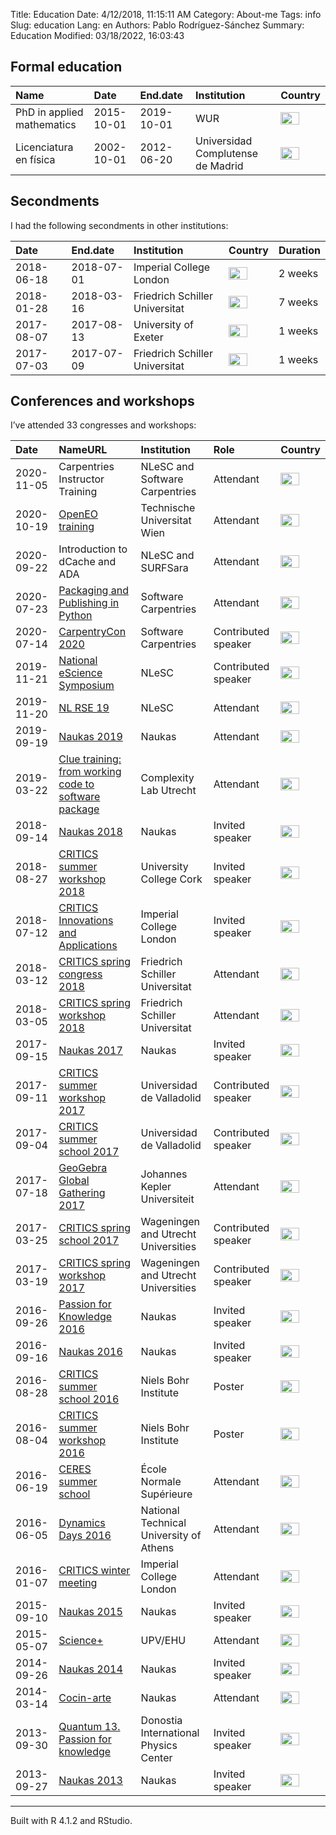 Title: Education
Date: 4/12/2018, 11:15:11 AM
Category: About-me
Tags: info
Slug: education
Lang: en
Authors: Pablo Rodríguez-Sánchez
Summary: Education
Modified: 03/18/2022, 16:03:43

## Formal education

<table>
<thead>
<tr class="header">
<th style="text-align: left;">Name</th>
<th style="text-align: left;">Date</th>
<th style="text-align: left;">End.date</th>
<th style="text-align: left;">Institution</th>
<th style="text-align: left;">Country</th>
</tr>
</thead>
<tbody>
<tr class="odd">
<td style="text-align: left;">PhD in applied mathematics</td>
<td style="text-align: left;">2015-10-01</td>
<td style="text-align: left;">2019-10-01</td>
<td style="text-align: left;">WUR</td>
<td
style="text-align: left;"><img src="http://flagpedia.net/data/flags/mini/nl.png" alt="Drawing" title="Netherlands" style="width: 30px; height: 20px"/></td>
</tr>
<tr class="even">
<td style="text-align: left;">Licenciatura en física</td>
<td style="text-align: left;">2002-10-01</td>
<td style="text-align: left;">2012-06-20</td>
<td style="text-align: left;">Universidad Complutense de Madrid</td>
<td
style="text-align: left;"><img src="http://flagpedia.net/data/flags/mini/es.png" alt="Drawing" title="Spain" style="width: 30px; height: 20px"/></td>
</tr>
</tbody>
</table>

## Secondments

I had the following secondments in other institutions:

<table>
<thead>
<tr class="header">
<th style="text-align: left;">Date</th>
<th style="text-align: left;">End.date</th>
<th style="text-align: left;">Institution</th>
<th style="text-align: left;">Country</th>
<th style="text-align: left;">Duration</th>
</tr>
</thead>
<tbody>
<tr class="odd">
<td style="text-align: left;">2018-06-18</td>
<td style="text-align: left;">2018-07-01</td>
<td style="text-align: left;">Imperial College London</td>
<td
style="text-align: left;"><img src="http://flagpedia.net/data/flags/mini/gb.png" alt="Drawing" title="United Kingdom" style="width: 30px; height: 20px"/></td>
<td style="text-align: left;">2 weeks</td>
</tr>
<tr class="even">
<td style="text-align: left;">2018-01-28</td>
<td style="text-align: left;">2018-03-16</td>
<td style="text-align: left;">Friedrich Schiller Universitat</td>
<td
style="text-align: left;"><img src="http://flagpedia.net/data/flags/mini/de.png" alt="Drawing" title="Germany" style="width: 30px; height: 20px"/></td>
<td style="text-align: left;">7 weeks</td>
</tr>
<tr class="odd">
<td style="text-align: left;">2017-08-07</td>
<td style="text-align: left;">2017-08-13</td>
<td style="text-align: left;">University of Exeter</td>
<td
style="text-align: left;"><img src="http://flagpedia.net/data/flags/mini/gb.png" alt="Drawing" title="United Kingdom" style="width: 30px; height: 20px"/></td>
<td style="text-align: left;">1 weeks</td>
</tr>
<tr class="even">
<td style="text-align: left;">2017-07-03</td>
<td style="text-align: left;">2017-07-09</td>
<td style="text-align: left;">Friedrich Schiller Universitat</td>
<td
style="text-align: left;"><img src="http://flagpedia.net/data/flags/mini/de.png" alt="Drawing" title="Germany" style="width: 30px; height: 20px"/></td>
<td style="text-align: left;">1 weeks</td>
</tr>
</tbody>
</table>

## Conferences and workshops

I’ve attended 33 congresses and workshops:

<table>
<thead>
<tr class="header">
<th style="text-align: left;">Date</th>
<th style="text-align: left;">NameURL</th>
<th style="text-align: left;">Institution</th>
<th style="text-align: left;">Role</th>
<th style="text-align: left;">Country</th>
</tr>
</thead>
<tbody>
<tr class="odd">
<td style="text-align: left;">2020-11-05</td>
<td style="text-align: left;">Carpentries Instructor Training</td>
<td style="text-align: left;">NLeSC and Software Carpentries</td>
<td style="text-align: left;">Attendant</td>
<td
style="text-align: left;"><img src="http://flagpedia.net/data/flags/mini/nl.png" alt="Drawing" title="NEtherlands" style="width: 30px; height: 20px"/></td>
</tr>
<tr class="even">
<td style="text-align: left;">2020-10-19</td>
<td style="text-align: left;"><a
href="https://openeo.org/news/2020-09-02-openeo-user-workshop.html">OpenEO
training</a></td>
<td style="text-align: left;">Technische Universitat Wien</td>
<td style="text-align: left;">Attendant</td>
<td
style="text-align: left;"><img src="http://flagpedia.net/data/flags/mini/at.png" alt="Drawing" title="AUstria" style="width: 30px; height: 20px"/></td>
</tr>
<tr class="odd">
<td style="text-align: left;">2020-09-22</td>
<td style="text-align: left;">Introduction to dCache and ADA</td>
<td style="text-align: left;">NLeSC and SURFSara</td>
<td style="text-align: left;">Attendant</td>
<td
style="text-align: left;"><img src="http://flagpedia.net/data/flags/mini/nl.png" alt="Drawing" title="NEtherlands" style="width: 30px; height: 20px"/></td>
</tr>
<tr class="even">
<td style="text-align: left;">2020-07-23</td>
<td style="text-align: left;"><a
href="https://2020.carpentrycon.org/schedule/#session-20">Packaging and
Publishing in Python</a></td>
<td style="text-align: left;">Software Carpentries</td>
<td style="text-align: left;">Attendant</td>
<td
style="text-align: left;"><img src="http://flagpedia.net/data/flags/mini/nl.png" alt="Drawing" title="NEtherlands" style="width: 30px; height: 20px"/></td>
</tr>
<tr class="odd">
<td style="text-align: left;">2020-07-14</td>
<td style="text-align: left;"><a
href="https://2020.carpentrycon.org/">CarpentryCon 2020</a></td>
<td style="text-align: left;">Software Carpentries</td>
<td style="text-align: left;">Contributed speaker</td>
<td
style="text-align: left;"><img src="http://flagpedia.net/data/flags/mini/nl.png" alt="Drawing" title="NEtherlands" style="width: 30px; height: 20px"/></td>
</tr>
<tr class="even">
<td style="text-align: left;">2019-11-21</td>
<td style="text-align: left;"><a
href="https://www.esciencesymposium2019.nl/">National eScience
Symposium</a></td>
<td style="text-align: left;">NLeSC</td>
<td style="text-align: left;">Contributed speaker</td>
<td
style="text-align: left;"><img src="http://flagpedia.net/data/flags/mini/nl.png" alt="Drawing" title="Netherlands" style="width: 30px; height: 20px"/></td>
</tr>
<tr class="odd">
<td style="text-align: left;">2019-11-20</td>
<td style="text-align: left;"><a
href="https://nl-rse.org/2019/07/09/NL-RSE-2019.html">NL RSE 19</a></td>
<td style="text-align: left;">NLeSC</td>
<td style="text-align: left;">Attendant</td>
<td
style="text-align: left;"><img src="http://flagpedia.net/data/flags/mini/nl.png" alt="Drawing" title="Netherlands" style="width: 30px; height: 20px"/></td>
</tr>
<tr class="even">
<td style="text-align: left;">2019-09-19</td>
<td style="text-align: left;"><a
href="https://naukas.com/2019/09/06/programa-definitivo-de-naukas-bilbao-2019/">Naukas
2019</a></td>
<td style="text-align: left;">Naukas</td>
<td style="text-align: left;">Attendant</td>
<td
style="text-align: left;"><img src="http://flagpedia.net/data/flags/mini/es.png" alt="Drawing" title="Spain" style="width: 30px; height: 20px"/></td>
</tr>
<tr class="odd">
<td style="text-align: left;">2019-03-22</td>
<td style="text-align: left;"><a
href="https://www.uu.nl/en/events/clue-training-22-from-working-code-to-software-package">Clue
training: from working code to software package</a></td>
<td style="text-align: left;">Complexity Lab Utrecht</td>
<td style="text-align: left;">Attendant</td>
<td
style="text-align: left;"><img src="http://flagpedia.net/data/flags/mini/nl.png" alt="Drawing" title="Netherlands" style="width: 30px; height: 20px"/></td>
</tr>
<tr class="even">
<td style="text-align: left;">2018-09-14</td>
<td style="text-align: left;"><a
href="https://naukas.com/2018/09/05/programa-definitivo-de-charlas-para-naukas-bilbao-2018/">Naukas
2018</a></td>
<td style="text-align: left;">Naukas</td>
<td style="text-align: left;">Invited speaker</td>
<td
style="text-align: left;"><img src="http://flagpedia.net/data/flags/mini/es.png" alt="Drawing" title="Spain" style="width: 30px; height: 20px"/></td>
</tr>
<tr class="odd">
<td style="text-align: left;">2018-08-27</td>
<td style="text-align: left;"><a
href="http://www.criticsitn.eu/wp/?page_id=1813">CRITICS summer workshop
2018</a></td>
<td style="text-align: left;">University College Cork</td>
<td style="text-align: left;">Invited speaker</td>
<td
style="text-align: left;"><img src="http://flagpedia.net/data/flags/mini/ie.png" alt="Drawing" title="Ireland" style="width: 30px; height: 20px"/></td>
</tr>
<tr class="even">
<td style="text-align: left;">2018-07-12</td>
<td style="text-align: left;"><a
href="http://www3.imperial.ac.uk/newsandeventspggrp/imperialcollege/naturalsciences/mathematics/eventssummary/event_20-6-2018-15-47-29">CRITICS
Innovations and Applications</a></td>
<td style="text-align: left;">Imperial College London</td>
<td style="text-align: left;">Invited speaker</td>
<td
style="text-align: left;"><img src="http://flagpedia.net/data/flags/mini/gb.png" alt="Drawing" title="United Kingdom" style="width: 30px; height: 20px"/></td>
</tr>
<tr class="odd">
<td style="text-align: left;">2018-03-12</td>
<td style="text-align: left;"><a
href="http://www.criticsitn.eu/wp/?page_id=1222">CRITICS spring congress
2018</a></td>
<td style="text-align: left;">Friedrich Schiller Universitat</td>
<td style="text-align: left;">Attendant</td>
<td
style="text-align: left;"><img src="http://flagpedia.net/data/flags/mini/de.png" alt="Drawing" title="Germany" style="width: 30px; height: 20px"/></td>
</tr>
<tr class="even">
<td style="text-align: left;">2018-03-05</td>
<td style="text-align: left;"><a
href="http://www.criticsitn.eu/wp/?page_id=1222">CRITICS spring workshop
2018</a></td>
<td style="text-align: left;">Friedrich Schiller Universitat</td>
<td style="text-align: left;">Attendant</td>
<td
style="text-align: left;"><img src="http://flagpedia.net/data/flags/mini/de.png" alt="Drawing" title="Germany" style="width: 30px; height: 20px"/></td>
</tr>
<tr class="odd">
<td style="text-align: left;">2017-09-15</td>
<td style="text-align: left;"><a
href="http://naukas.com/2017/06/07/programa-provisional-de-charlas-naukas-bilbao-2017/">Naukas
2017</a></td>
<td style="text-align: left;">Naukas</td>
<td style="text-align: left;">Invited speaker</td>
<td
style="text-align: left;"><img src="http://flagpedia.net/data/flags/mini/es.png" alt="Drawing" title="Spain" style="width: 30px; height: 20px"/></td>
</tr>
<tr class="even">
<td style="text-align: left;">2017-09-11</td>
<td style="text-align: left;"><a
href="http://www.criticsitn.eu/wp/?page_id=691">CRITICS summer workshop
2017</a></td>
<td style="text-align: left;">Universidad de Valladolid</td>
<td style="text-align: left;">Contributed speaker</td>
<td
style="text-align: left;"><img src="http://flagpedia.net/data/flags/mini/es.png" alt="Drawing" title="Spain" style="width: 30px; height: 20px"/></td>
</tr>
<tr class="odd">
<td style="text-align: left;">2017-09-04</td>
<td style="text-align: left;"><a
href="http://www.criticsitn.eu/wp/?page_id=691">CRITICS summer school
2017</a></td>
<td style="text-align: left;">Universidad de Valladolid</td>
<td style="text-align: left;">Contributed speaker</td>
<td
style="text-align: left;"><img src="http://flagpedia.net/data/flags/mini/es.png" alt="Drawing" title="Spain" style="width: 30px; height: 20px"/></td>
</tr>
<tr class="even">
<td style="text-align: left;">2017-07-18</td>
<td style="text-align: left;"><a
href="https://gathering.geogebra.org">GeoGebra Global Gathering
2017</a></td>
<td style="text-align: left;">Johannes Kepler Universiteit</td>
<td style="text-align: left;">Attendant</td>
<td
style="text-align: left;"><img src="http://flagpedia.net/data/flags/mini/at.png" alt="Drawing" title="Austria" style="width: 30px; height: 20px"/></td>
</tr>
<tr class="odd">
<td style="text-align: left;">2017-03-25</td>
<td style="text-align: left;"><a
href="http://www.criticsitn.eu/wp/?page_id=281">CRITICS spring school
2017</a></td>
<td style="text-align: left;">Wageningen and Utrecht Universities</td>
<td style="text-align: left;">Contributed speaker</td>
<td
style="text-align: left;"><img src="http://flagpedia.net/data/flags/mini/nl.png" alt="Drawing" title="Netherlands" style="width: 30px; height: 20px"/></td>
</tr>
<tr class="even">
<td style="text-align: left;">2017-03-19</td>
<td style="text-align: left;"><a
href="http://www.criticsitn.eu/wp/?page_id=281">CRITICS spring workshop
2017</a></td>
<td style="text-align: left;">Wageningen and Utrecht Universities</td>
<td style="text-align: left;">Contributed speaker</td>
<td
style="text-align: left;"><img src="http://flagpedia.net/data/flags/mini/nl.png" alt="Drawing" title="Netherlands" style="width: 30px; height: 20px"/></td>
</tr>
<tr class="odd">
<td style="text-align: left;">2016-09-26</td>
<td style="text-align: left;"><a
href="http://p4k.dipc.org/es/inicio">Passion for Knowledge 2016</a></td>
<td style="text-align: left;">Naukas</td>
<td style="text-align: left;">Invited speaker</td>
<td
style="text-align: left;"><img src="http://flagpedia.net/data/flags/mini/es.png" alt="Drawing" title="Spain" style="width: 30px; height: 20px"/></td>
</tr>
<tr class="even">
<td style="text-align: left;">2016-09-16</td>
<td style="text-align: left;"><a
href="http://naukas.com/2016/09/06/programa-definitivo-de-charlas-naukas-bilbao-2016/">Naukas
2016</a></td>
<td style="text-align: left;">Naukas</td>
<td style="text-align: left;">Invited speaker</td>
<td
style="text-align: left;"><img src="http://flagpedia.net/data/flags/mini/es.png" alt="Drawing" title="Spain" style="width: 30px; height: 20px"/></td>
</tr>
<tr class="odd">
<td style="text-align: left;">2016-08-28</td>
<td style="text-align: left;"><a
href="http://www.criticsitn.eu/wp/?page_id=210">CRITICS summer school
2016</a></td>
<td style="text-align: left;">Niels Bohr Institute</td>
<td style="text-align: left;">Poster</td>
<td
style="text-align: left;"><img src="http://flagpedia.net/data/flags/mini/dk.png" alt="Drawing" title="Denmark" style="width: 30px; height: 20px"/></td>
</tr>
<tr class="even">
<td style="text-align: left;">2016-08-04</td>
<td style="text-align: left;"><a
href="http://www.criticsitn.eu/wp/?page_id=210">CRITICS summer workshop
2016</a></td>
<td style="text-align: left;">Niels Bohr Institute</td>
<td style="text-align: left;">Poster</td>
<td
style="text-align: left;"><img src="http://flagpedia.net/data/flags/mini/dk.png" alt="Drawing" title="Denmark" style="width: 30px; height: 20px"/></td>
</tr>
<tr class="odd">
<td style="text-align: left;">2016-06-19</td>
<td style="text-align: left;"><a
href="http://environnement.ens.fr/evenements-scientifiques/ecoles-d-ete/summer-school-resilience-2016/?lang=fr">CERES
summer school</a></td>
<td style="text-align: left;">École Normale Supérieure</td>
<td style="text-align: left;">Attendant</td>
<td
style="text-align: left;"><img src="http://flagpedia.net/data/flags/mini/fr.png" alt="Drawing" title="France" style="width: 30px; height: 20px"/></td>
</tr>
<tr class="even">
<td style="text-align: left;">2016-06-05</td>
<td style="text-align: left;"><a
href="http://dynamicsdays2016.ntua.gr">Dynamics Days 2016</a></td>
<td style="text-align: left;">National Technical University of
Athens</td>
<td style="text-align: left;">Attendant</td>
<td
style="text-align: left;"><img src="http://flagpedia.net/data/flags/mini/gr.png" alt="Drawing" title="Greece" style="width: 30px; height: 20px"/></td>
</tr>
<tr class="odd">
<td style="text-align: left;">2016-01-07</td>
<td style="text-align: left;"><a
href="http://www.criticsitn.eu/wp/?page_id=220">CRITICS winter
meeting</a></td>
<td style="text-align: left;">Imperial College London</td>
<td style="text-align: left;">Attendant</td>
<td
style="text-align: left;"><img src="http://flagpedia.net/data/flags/mini/gb.png" alt="Drawing" title="United Kingdom" style="width: 30px; height: 20px"/></td>
</tr>
<tr class="even">
<td style="text-align: left;">2015-09-10</td>
<td style="text-align: left;"><a
href="http://naukas.com/2015/08/29/programa-definitivo-de-charlas-naukas-bilbao-2015/">Naukas
2015</a></td>
<td style="text-align: left;">Naukas</td>
<td style="text-align: left;">Invited speaker</td>
<td
style="text-align: left;"><img src="http://flagpedia.net/data/flags/mini/es.png" alt="Drawing" title="Spain" style="width: 30px; height: 20px"/></td>
</tr>
<tr class="odd">
<td style="text-align: left;">2015-05-07</td>
<td style="text-align: left;"><a
href="https://scienceplus.es/science-2015/">Science+</a></td>
<td style="text-align: left;">UPV/EHU</td>
<td style="text-align: left;">Attendant</td>
<td
style="text-align: left;"><img src="http://flagpedia.net/data/flags/mini/es.png" alt="Drawing" title="Spain" style="width: 30px; height: 20px"/></td>
</tr>
<tr class="even">
<td style="text-align: left;">2014-09-26</td>
<td style="text-align: left;"><a
href="http://naukas.com/2014/09/12/programa-definitivo-naukas-bilbao-2014/">Naukas
2014</a></td>
<td style="text-align: left;">Naukas</td>
<td style="text-align: left;">Invited speaker</td>
<td
style="text-align: left;"><img src="http://flagpedia.net/data/flags/mini/es.png" alt="Drawing" title="Spain" style="width: 30px; height: 20px"/></td>
</tr>
<tr class="odd">
<td style="text-align: left;">2014-03-14</td>
<td style="text-align: left;"><a
href="http://www.cocin-arte.es">Cocin-arte</a></td>
<td style="text-align: left;">Naukas</td>
<td style="text-align: left;">Attendant</td>
<td
style="text-align: left;"><img src="http://flagpedia.net/data/flags/mini/es.png" alt="Drawing" title="Spain" style="width: 30px; height: 20px"/></td>
</tr>
<tr class="even">
<td style="text-align: left;">2013-09-30</td>
<td style="text-align: left;"><a
href="http://www.quantum13.eu/es/home.html">Quantum 13. Passion for
knowledge</a></td>
<td style="text-align: left;">Donostia International Physics Center</td>
<td style="text-align: left;">Invited speaker</td>
<td
style="text-align: left;"><img src="http://flagpedia.net/data/flags/mini/es.png" alt="Drawing" title="Spain" style="width: 30px; height: 20px"/></td>
</tr>
<tr class="odd">
<td style="text-align: left;">2013-09-27</td>
<td style="text-align: left;"><a
href="http://naukas.com/2013/09/25/programa-definitivo-y-consejos-para-naukas13/">Naukas
2013</a></td>
<td style="text-align: left;">Naukas</td>
<td style="text-align: left;">Invited speaker</td>
<td
style="text-align: left;"><img src="http://flagpedia.net/data/flags/mini/es.png" alt="Drawing" title="Spain" style="width: 30px; height: 20px"/></td>
</tr>
</tbody>
</table>

------------------------------------------------------------------------

Built with R 4.1.2 and RStudio.
